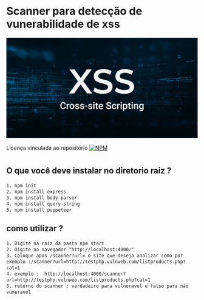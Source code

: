 #  Scanner para detecção de vunerabilidade de xss
<img src="./img/cross-site-scripting-xss.jpg" alt="Cross site scripting">


 Licença vinculada ao repositório 
[![NPM](https://img.shields.io/github/license/LuizFernandoDeveloper/scanner_para_xss)](https://github.com/LuizFernandoDeveloper/scanner_para_xss/blob/main/LICENSE)

#
## O que você deve instalar no diretorio raiz ?
    1. npm init 
    2. npm install express
    3. npm install body-parser
    4. npm install query-string
    5. npm install puppeteer
## como utilizar ? 
    1. Digite na raiz da pasta npm start
    2. Digite no navegador "http://localhost:4000/" 
    3. Coloque apos /scanner?url= o site que deseja analizar como por exemplo :/scanner?url=http://testphp.vulnweb.com/listproducts.php?cat=1 
    4. exemplo :  http://localhost:4000/scanner?url=http://testphp.vulnweb.com/listproducts.php?cat=1
    5. retorno do scanner : verdadeiro para vulneravel e falso para não vuneravel